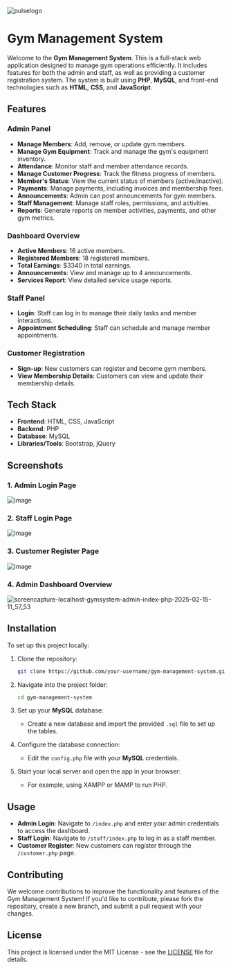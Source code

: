 ![pulselogo](https://github.com/user-attachments/assets/940f22e4-bd04-404b-a7c7-8d877de5d61a)
# Gym Management System


Welcome to the **Gym Management System**. This is a full-stack web application designed to manage gym operations efficiently. It includes features for both the admin and staff, as well as providing a customer registration system. The system is built using **PHP**, **MySQL**, and front-end technologies such as **HTML**, **CSS**, and **JavaScript**.

## Features

### Admin Panel

- **Manage Members**: Add, remove, or update gym members.
- **Manage Gym Equipment**: Track and manage the gym's equipment inventory.
- **Attendance**: Monitor staff and member attendance records.
- **Manage Customer Progress**: Track the fitness progress of members.
- **Member's Status**: View the current status of members (active/inactive).
- **Payments**: Manage payments, including invoices and membership fees.
- **Announcements**: Admin can post announcements for gym members.
- **Staff Management**: Manage staff roles, permissions, and activities.
- **Reports**: Generate reports on member activities, payments, and other gym metrics.

### Dashboard Overview

- **Active Members**: 16 active members.
- **Registered Members**: 18 registered members.
- **Total Earnings**: $3340 in total earnings.
- **Announcements**: View and manage up to 4 announcements.
- **Services Report**: View detailed service usage reports.

### Staff Panel

- **Login**: Staff can log in to manage their daily tasks and member interactions.
- **Appointment Scheduling**: Staff can schedule and manage member appointments.

### Customer Registration

- **Sign-up**: New customers can register and become gym members.
- **View Membership Details**: Customers can view and update their membership details.


## Tech Stack

- **Frontend**: HTML, CSS, JavaScript
- **Backend**: PHP
- **Database**: MySQL
- **Libraries/Tools**: Bootstrap, jQuery

## Screenshots

### 1. Admin Login Page
![image](https://github.com/user-attachments/assets/4c418f7e-230c-4bae-a624-8dae6b092242)

### 2. Staff Login Page
![image](https://github.com/user-attachments/assets/f459c05d-ab54-4a56-a29f-4e9e2517491b)

### 3. Customer Register Page
![image](https://github.com/user-attachments/assets/f060c555-9a1f-45d2-bb63-23b9f34290db)

### 4. Admin Dashboard Overview
![screencapture-localhost-gymsystem-admin-index-php-2025-02-15-11_57_53](https://github.com/user-attachments/assets/6da7a01c-3995-46c3-b50b-4f792d8cbe12)
## Installation

To set up this project locally:

1. Clone the repository:
    ```bash
    git clone https://github.com/your-username/gym-management-system.git
    ```

2. Navigate into the project folder:
    ```bash
    cd gym-management-system
    ```

3. Set up your **MySQL** database:
    - Create a new database and import the provided `.sql` file to set up the tables.

4. Configure the database connection:
    - Edit the `config.php` file with your **MySQL** credentials.

5. Start your local server and open the app in your browser:
    - For example, using XAMPP or MAMP to run PHP.

## Usage

- **Admin Login**: Navigate to `/index.php` and enter your admin credentials to access the dashboard.
- **Staff Login**: Navigate to `/staff/index.php` to log in as a staff member.
- **Customer Register**: New customers can register through the `/customer.php` page.

## Contributing

We welcome contributions to improve the functionality and features of the Gym Management System! If you'd like to contribute, please fork the repository, create a new branch, and submit a pull request with your changes.

## License

This project is licensed under the MIT License - see the [LICENSE](LICENSE) file for details.

